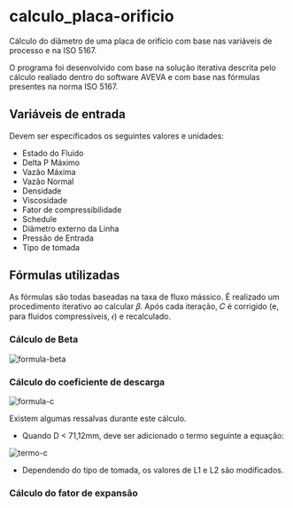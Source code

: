 # calculo_placa-orificio
Cálculo do diâmetro de uma placa de orifício com base nas variáveis de processo e na ISO 5167.

O programa foi desenvolvido com base na solução iterativa descrita pelo cálculo realiado dentro do software AVEVA e com base nas fórmulas presentes na norma ISO 5167.

## Variáveis de entrada

Devem ser especificados os seguintes valores e unidades:
- Estado do Fluido
- Delta P Máximo
- Vazão Máxima
- Vazão Normal
- Densidade 
- Viscosidade 
- Fator de compressibilidade
- Schedule
- Diâmetro externo da Linha
- Pressão de Entrada
- Tipo de tomada

## Fórmulas utilizadas

As fórmulas são todas baseadas na taxa de fluxo mássico. É realizado um procedimento iterativo ao calcular 𝛽. Após cada iteração, 𝐶 é corrigido (e, para fluidos compressíveis, 𝜖) e recalculado.

### Cálculo de Beta
![formula-beta](https://github.com/user-attachments/assets/c3ab8c40-b503-4c3b-9f60-9e9a5723201e)

### Cálculo do coeficiente de descarga
![formula-c](https://github.com/user-attachments/assets/d0225870-d5d2-422f-a394-3caef791c860)

Existem algumas ressalvas durante este cálculo.
- Quando D < 71,12mm, deve ser adicionado o termo seguinte a equação:
  
![termo-c](https://github.com/user-attachments/assets/fed5490f-89c6-4779-8335-ca90bc180b7d)

- Dependendo do tipo de tomada, os valores de L1 e L2 são modificados.
 
### Cálculo do fator de expansão

